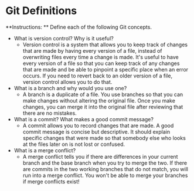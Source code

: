 # Git Definitions

**Instructions: ** Define each of the following Git concepts.

* What is version control?  Why is it useful?
    - Version control is a system that allows you to keep track of changes that are made by having every version of a file, instead of overwriting files every time a change is made. It's useful to have every version of a file so that you can keep track of any changes that are made and be able to pinpoint a specific place when an error occurs. If you need to revert back to an older version of a file, version control allows you to do that.
* What is a branch and why would you use one?
    - A branch is a duplicate of a file. You use branches so that you can make changes without altering the original file. Once you make changes, you can merge it into the original file after reviewing that there are no mistakes. 
* What is a commit? What makes a good commit message?
    - A commit allows you to record changes that are made. A good commit message is concise but descriptive. It should explain specific changes that were made so that somebody else who looks at the files later on is not lost or confused. 
* What is a merge conflict?
    - A merge conflict tells you if there are differences in your current branch and the base branch when you try to merge the two. If there are commits in the two working branches that do not match, you will run into a merge conflict. You won't be able to merge your branches if merge conflicts exist! 
